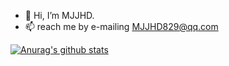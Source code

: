 - 👋 Hi, I’m MJJHD.
- 📫 reach me by e-mailing MJJHD829@qq.com



<a href="https://github.com/anuraghazra/github-readme-stats"><img align="center" src="https://github-readme-stats.vercel.app/api?username=MJJHD829&show_icons=true&include_all_commits=false&theme=highcontrast&hide_border=true&PTA_1" alt="Anurag's github stats" /></a>

